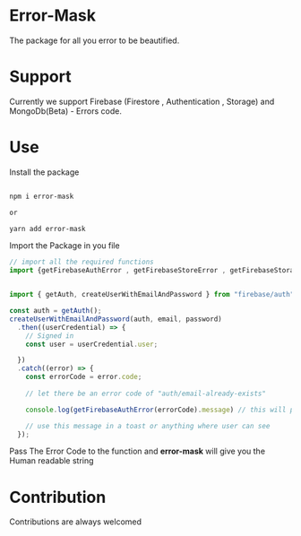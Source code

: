 # Error-Mask

The package for all you error to be beautified.

# Support

Currently we support Firebase (Firestore , Authentication , Storage) and MongoDb(Beta) - Errors code.

# Use

Install the package

```bash

npm i error-mask

or

yarn add error-mask

```

Import the Package in you file

```jsx
// import all the required functions
import {getFirebaseAuthError , getFirebaseStoreError , getFirebaseStorageError , getMongoError} from "error-mask"


import { getAuth, createUserWithEmailAndPassword } from "firebase/auth";

const auth = getAuth();
createUserWithEmailAndPassword(auth, email, password)
  .then((userCredential) => {
    // Signed in 
    const user = userCredential.user;

  })
  .catch((error) => {
    const errorCode = error.code;
    
    // let there be an error code of "auth/email-already-exists"

    console.log(getFirebaseAuthError(errorCode).message) // this will print "Email Already in Use"

    // use this message in a toast or anything where user can see
  });

```

Pass The Error Code to the function and **error-mask** will give you the Human readable string


# Contribution

Contributions are always welcomed 